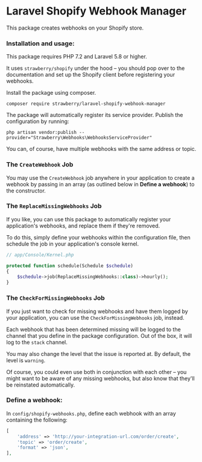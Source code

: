 # Laravel Shopify Webhook Manager
This package creates webhooks on your Shopify store.

### Installation and usage:
This package requires PHP 7.2 and Laravel 5.8 or higher.

It uses `strawberry/shopify` under the hood – you should pop over to the documentation and set up the Shopify client before registering your webhooks.

Install the package using composer.

`composer require strawberry/laravel-shopify-webhook-manager`

The package will automatically register its service provider. Publish the configuration by running:

`php artisan vendor:publish --provider="Strawberry\Webhooks\WebhooksServiceProvider"`

You can, of course, have multiple webhooks with the same address or topic.

### The `CreateWebhook` Job
You may use the `CreateWebhook` job anywhere in your application to create a webhook by passing in an array 
(as outlined below in **Define a webhook**) to the constructor.

### The `ReplaceMissingWebhooks` Job
If you like, you can use this package to automatically register your application's webhooks, and replace them if they're removed.

To do this, simply define your webhooks within the configuration file, then schedule the job in your application's console kernel.

```php
// app/Console/Kernel.php

protected function schedule(Schedule $schedule)
{
    $schedule->job(ReplaceMissingWebhooks::class)->hourly();
}
```

### The `CheckForMissingWebhooks` Job
If you just want to check for missing webhooks and have them logged by your application, you can use the `CheckForMissingWebhooks` job, instead.

Each webhook that has been determined missing will be logged to the channel that you define in the package configuration. Out of the box, it will log to the `stack` channel.

You may also change the level that the issue is reported at. By default, the level is `warning`.

Of course, you could even use both in conjunction with each other – you might want to be aware of any missing webhooks, but also know that they'll be reinstated automatically.

### Define a webhook:
In `config/shopify-webhooks.php`, define each webhook with an array containing the following:
```php
[
    'address' => 'http://your-integration-url.com/order/create',
    'topic' => 'order/create',
    'format' => 'json',
],
```
